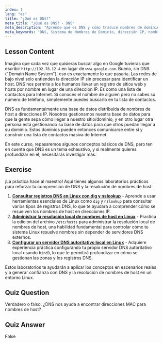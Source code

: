```yaml
---
index: 1
lang: "es"
title: "¿Qué es DNS?"
meta_title: "¿Qué es DNS? - DNS"
meta_description: "Aprende qué es DNS y cómo traduce nombres de dominio a direcciones IP. Comprende este concepto central de Internet con nuestra guía de Linux para principiantes."
meta_keywords: "DNS, Sistema de Nombres de Dominio, dirección IP, nombre de host, redes Linux, principiante, tutorial, guía"
---
```


## Lesson Content

Imagina que cada vez que quisieras buscar algo en Google tuvieras que escribir `http://192.78.12.4` en lugar de `www.google.com`. Bueno, sin DNS ("Domain Name System"), eso es exactamente lo que pasaría. Las redes de bajo nivel solo entienden la dirección IP sin procesar para identificar un host. DNS nos permite a los humanos llevar un registro de sitios web y hosts por nombre en lugar de una dirección IP. Es como una lista de contactos para Internet. Si conoces el nombre de alguien pero no sabes su número de teléfono, simplemente puedes buscarlo en tu lista de contactos.

DNS es fundamentalmente una base de datos distribuida de nombres de host a direcciones IP. Nosotros gestionamos nuestra base de datos para que la gente sepa cómo llegar a nuestro sitio/dominio, y en otro lugar otra persona está gestionando su base de datos para que otros puedan llegar a su dominio. Estos dominios pueden entonces comunicarse entre sí y construir una lista de contactos masiva de Internet.

En este curso, repasaremos algunos conceptos básicos de DNS, pero ten en cuenta que DNS es un tema exhaustivo, y si realmente quieres profundizar en él, necesitarás investigar más.

## Exercise

¡La práctica hace al maestro! Aquí tienes algunos laboratorios prácticos para reforzar tu comprensión de DNS y la resolución de nombres de host:

1. **[Consultar registros DNS en Linux con dig y nslookup](https://labex.io/es/labs/linux-query-dns-records-in-linux-with-dig-and-nslookup)** - Aprende a usar herramientas esenciales de Linux como `dig` y `nslookup` para consultar varios tipos de registros DNS, lo que te ayudará a comprender cómo se resuelven los nombres de host en direcciones IP.
2. **[Administrar la resolución local de nombres de host en Linux](https://labex.io/es/labs/linux-manage-local-hostname-resolution-in-linux)** - Practica la edición del archivo `/etc/hosts` para administrar la resolución local de nombres de host, una habilidad fundamental para controlar cómo tu sistema Linux resuelve nombres sin depender de servidores DNS externos.
3. **[Configurar un servidor DNS autoritativo local en Linux](https://labex.io/es/labs/linux-set-up-a-local-authoritative-dns-server-on-linux)** - Adquiere experiencia práctica configurando tu propio servidor DNS autoritativo local usando `bind9`, lo que te permitirá profundizar en cómo se gestionan las zonas y los registros DNS.

Estos laboratorios te ayudarán a aplicar los conceptos en escenarios reales y a generar confianza con DNS y la resolución de nombres de host en un entorno Linux.

## Quiz Question

Verdadero o falso: ¿DNS nos ayuda a encontrar direcciones MAC para nombres de host?

## Quiz Answer

False
